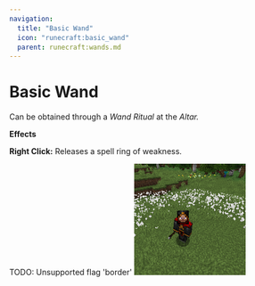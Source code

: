 ```yaml
---
navigation:
  title: "Basic Wand"
  icon: "runecraft:basic_wand"
  parent: runecraft:wands.md
---
```


# Basic Wand

<ItemImage id="runecraft:basic_wand" />

Can be obtained through a *Wand Ritual* at the *Altar.* 

__**Effects**__ 

**Right Click:** 
Releases a spell ring of weakness.



TODO: Unsupported flag 'border'
![](basic_wand.png)

